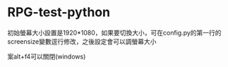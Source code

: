 # RPG-test-python

初始螢幕大小設置是1920*1080，如果要切換大小，可在config.py的第一行的screensize變數逕行修改，之後設定會可以調螢幕大小

案alt+f4可以關閉(windows)